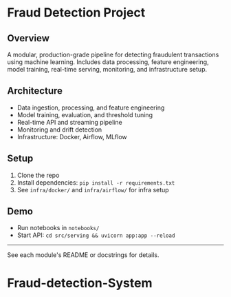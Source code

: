 # Fraud Detection Project

## Overview
A modular, production-grade pipeline for detecting fraudulent transactions using machine learning. Includes data processing, feature engineering, model training, real-time serving, monitoring, and infrastructure setup.

## Architecture
- Data ingestion, processing, and feature engineering
- Model training, evaluation, and threshold tuning
- Real-time API and streaming pipeline
- Monitoring and drift detection
- Infrastructure: Docker, Airflow, MLflow

## Setup
1. Clone the repo
2. Install dependencies: `pip install -r requirements.txt`
3. See `infra/docker/` and `infra/airflow/` for infra setup

## Demo
- Run notebooks in `notebooks/`
- Start API: `cd src/serving && uvicorn app:app --reload`

---

See each module's README or docstrings for details.
# Fraud-detection-System
